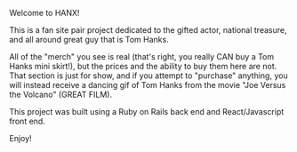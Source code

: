 Welcome to HANX!

This is a fan site pair project dedicated to the gifted actor, national treasure, and all around great guy that is Tom Hanks.

All of the "merch" you see is real (that's right, you really CAN buy a Tom Hanks mini skirt!), but the prices and the ability to buy them here are not.  That section is just for show, and if you attempt to "purchase" anything, you will instead receive a dancing gif of Tom Hanks from the movie "Joe Versus the Volcano" (GREAT FILM).

This project was built using a Ruby on Rails back end and React/Javascript front end.

Enjoy!